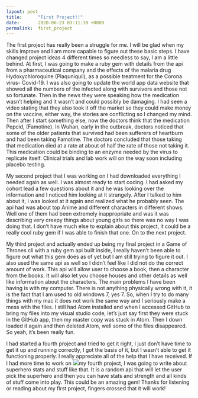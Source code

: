 ```yaml
---
layout: post
title:      "First Project!!"
date:       2020-06-23 03:11:38 +0000
permalink:  first_project
---
```


The first project has really been a struggle for me.  I will be glad when my skills improve and I am more capable to figure out these basic steps.  I have changed project ideas 4 different times so needless to say, I am a little behind.  At first, I was going to make a ruby gem with details from the api from a pharmaceutical company and the effects of the malaria drug Hydoxychloroquine (Plaquniquil), as a possible treatment for the Corona virus- Covid-19. I was also going to update the world app data website that showed all the numbers of the infected along with survivors and those not so fortunate. Then in the news they were speaking how the medication wasn’t helping and it wasn’t and could possibly be damaging.  I had seen a video stating that they also took it off the market so they could make money on the vaccine, either way, the stories are conflicting so I changed my mind.  Then after I start something else, now the doctors think that the medication Pepcid, (Famotine). In Wuhan, early in the outbreak, doctors noticed that some of the older patients that survived had been sufferers of heartburn and had been taking Famotine. The doctors concluded that those taking that medication died at a rate at about of half the rate of those not taking it. This medication could be binding to an enzyme needed by the virus to replicate itself.  Clinical trials and lab work will on the way soon including placebo testing.

My second project that I was working on I had downloaded everything I needed again as well. I was almost ready to start coding. I had asked my cohort lead a few questions about it and he was looking over the information and I noticed him looking at it strangely.  After I talked to him about it, I was looked at it again and realized what he probably seen.  The api had was about top Anime and different characters in different shows.  Well one of them had been extremely inappropriate and was it was describing very creepy things about young girls so there was no way I was doing that. I don’t have much else to explain about this project, it could be a really cool ruby gem if I was able to finish that one. On to the next project.

My third project and actually ended up being my final project in a Game of Thrones cli with a ruby gem api built inside, I really haven’t been able to figure out what this gem does as of yet but I am still trying to figure it out.  I also used the same api as well so I didn’t feel like I did not do the correct amount of work. This api will allow user to choose a book, then a character from the books. It will also let you choose houses and other details as well like information about the characters.  The main problems I have been having is with my computer. There is not anything physically wrong with it, it is the fact that I am used to old windows 7, yes 7. So, when I try to do many things with my mac it does not work the same way and I seriously make a mess with the files. I still had Atom installed and when I accessed GitHub to bring my files into my visual studio code, let’s just say first they were stuck in the GitHub app, then my master copy was stuck in Atom. Then I down loaded it again and then deleted Atom, well some of the files disappeared. So yeah, it’s been really fun. 

I had started a fourth project and tried to get it right, I just don’t have time to get it up and running correctly, I got the basis of it, but I wasn’t able to get it functioning properly. I really appreciate all of the help that I have received. If I had more time to work on ![](![](![](http://)http://)http://)my fourth project, I was going to write about superhero stats and stuff like that. It is a random api that will let the user pick the superhero and then you can have stats and strength and all kinds of stuff come into play. This could be an amazing gem! Thanks for listening or reading about my first project, fingers crossed that it will work! 



